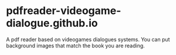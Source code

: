 # pdfreader-videogame-dialogue.github.io
A pdf reader based on videogames dialogues systems. You can put background images that match the book you are reading.

